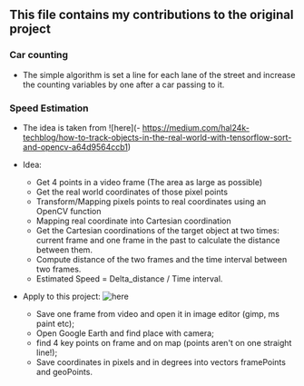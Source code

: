 ## This file contains my contributions to the original project
### Car counting
- The simple algorithm is set a line for each lane of the street and increase the counting variables by one after a car passing to it.

### Speed Estimation
- The idea is taken from ![here](- https://medium.com/hal24k-techblog/how-to-track-objects-in-the-real-world-with-tensorflow-sort-and-opencv-a64d9564ccb1)

- Idea:
    + Get 4 points in a video frame (The area as large as possible)
    + Get the real world coordinates of those pixel points
    + Transform/Mapping pixels points to real coordinates using an OpenCV function
    + Mapping real coordinate into Cartesian coordination
    + Get the Cartesian coordinations of the target object at two times: current frame and one frame in the past to calculate the distance between them.
    + Compute distance of the two frames and the time interval between two frames.
    + Estimated Speed = Delta_distance / Time interval.


- Apply to this project: ![here](https://github.com/Smorodov/Multitarget-tracker/issues/295)
    - Save one frame from video and open it in image editor (gimp, ms paint etc);
    - Open Google Earth and find place with camera;
    - find 4 key points on frame and on map (points aren't on one straight line!);
    - Save coordinates in pixels and in degrees into vectors framePoints and geoPoints.
